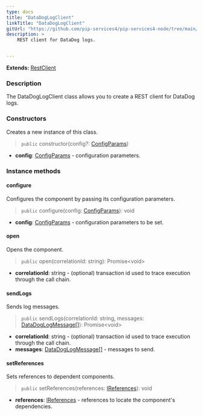 ```yaml
---
type: docs
title: "DataDogLogClient"
linkTitle: "DataDogLogClient"
gitUrl: "https://github.com/pip-services4/pip-services4-node/tree/main/pip-services4-datadog-node"
description: >
    REST client for DataDog logs.


---
```


**Extends:** [RestClient](../../../rpc/clients/rest_client)

### Description

The DataDogLogClient class allows you to create a REST client for DataDog logs. 



### Constructors
Creates a new instance of this class.

> `public` constructor(config?: [ConfigParams](../../../commons/config/config_params))

- **config**: [ConfigParams](../../../commons/config/config_params) - configuration parameters.


### Instance methods

#### configure
Configures the component by passing its configuration parameters.

> `public` configure(config: [ConfigParams](../../../commons/config/config_params)): void

- **config**: [ConfigParams](../../../commons/config/config_params) - configuration parameters to be set.

#### open
Opens the component.

> `public` open(correlationId: string): Promise\<void\>

- **correlationId**: string - (optional) transaction id used to trace execution through the call chain.

#### sendLogs
Sends log messages.

> `public` sendLogs(correlationId: string, messages: [DataDogLogMessage[]](../datadog_log_message)): Promise\<void\>

- **correlationId**: string - (optional) transaction id used to trace execution through the call chain.
- **messages**: [DataDogLogMessage[]](../datadog_log_message) - messages to send.

#### setReferences
Sets references to dependent components.

> `public` setReferences(references: [IReferences](../../../commons/refer/ireferences)): void

- **references**: [IReferences](../../../commons/refer/ireferences) - references to locate the component's dependencies.
